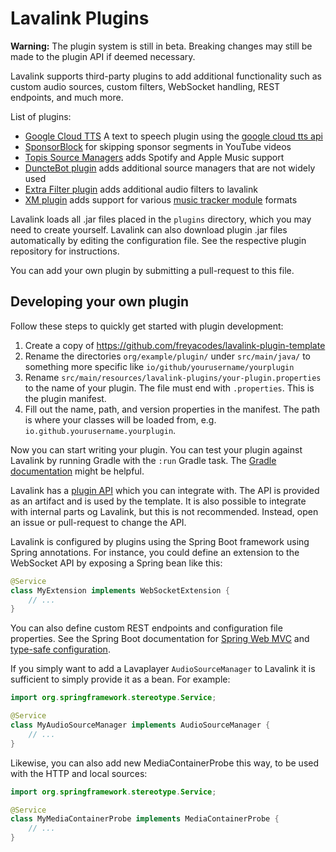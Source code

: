 # Lavalink Plugins
**Warning:** The plugin system is still in beta. Breaking changes may still be made to the plugin API if deemed necessary.

Lavalink supports third-party plugins to add additional functionality such as custom audio sources, custom filters,
WebSocket handling, REST endpoints, and much more. 

List of plugins:
- [Google Cloud TTS](https://github.com/DuncteBot/tts-plugin) A text to speech plugin using the [google cloud tts api](https://cloud.google.com/text-to-speech/docs)
- [SponsorBlock](https://github.com/Topis-Lavalink-Plugins/Sponsorblock-Plugin) for skipping sponsor segments in YouTube videos
- [Topis Source Managers](https://github.com/Topis-Lavalink-Plugins/Topis-Source-Managers-Plugin) adds Spotify and Apple Music support
- [DuncteBot plugin](https://github.com/DuncteBot/skybot-lavalink-plugin) adds additional source managers that are not widely used
- [Extra Filter plugin](https://github.com/rohank05/lavalink-filter-plugin) adds additional audio filters to lavalink
- [XM plugin](https://github.com/esmBot/lava-xm-plugin) adds support for various [music tracker module](https://en.wikipedia.org/wiki/Module_file) formats

Lavalink loads all .jar files placed in the `plugins` directory, which you may need to create yourself. Lavalink can
also download plugin .jar files automatically by editing the configuration file. See the respective plugin repository
for instructions.

You can add your own plugin by submitting a pull-request to this file.

## Developing your own plugin
Follow these steps to quickly get started with plugin development:
1. Create a copy of https://github.com/freyacodes/lavalink-plugin-template
2. Rename the directories `org/example/plugin/` under `src/main/java/` to something more specific like
`io/github/yourusername/yourplugin`
3. Rename `src/main/resources/lavalink-plugins/your-plugin.properties` to the name of your plugin. The file must end
with `.properties`. This is the plugin manifest.
4. Fill out the name, path, and version properties in the manifest. The path is where your classes will be loaded from,
e.g. `io.github.yourusername.yourplugin`.

Now you can start writing your plugin. You can test your plugin against Lavalink by running Gradle with the
`:run` Gradle task. The [Gradle documentation](https://docs.gradle.org/current/userguide/userguide.html) might be helpful.

Lavalink has a [plugin API](plugin-api/src/main/java/dev/arbjerg/lavalink/api) which you can integrate with. The API is
provided as an artifact and is used by the template. It is also possible to integrate with internal parts og Lavalink,
but this is not recommended. Instead, open an issue or pull-request to change the API.

Lavalink is configured by plugins using the Spring Boot framework using Spring annotations. For instance, you could define
an extension to the WebSocket API by exposing a Spring bean like this:

```java
@Service
class MyExtension implements WebSocketExtension {
    // ...
} 
```

You can also define custom REST endpoints and configuration file properties. See the Spring Boot documentation for
[Spring Web MVC](https://docs.spring.io/spring-boot/docs/current/reference/htmlsingle/#web.servlet) and
[type-safe configuration](https://docs.spring.io/spring-boot/docs/current/reference/htmlsingle/#features.external-config.typesafe-configuration-properties).

If you simply want to add a Lavaplayer `AudioSourceManager` to Lavalink it is sufficient to simply provide it as a bean.
For example:

```java
import org.springframework.stereotype.Service;

@Service
class MyAudioSourceManager implements AudioSourceManager {
    // ...
} 
```

Likewise, you can also add new MediaContainerProbe this way, to be used with the HTTP and local sources:

```java
import org.springframework.stereotype.Service;

@Service
class MyMediaContainerProbe implements MediaContainerProbe {
    // ...
} 
```
